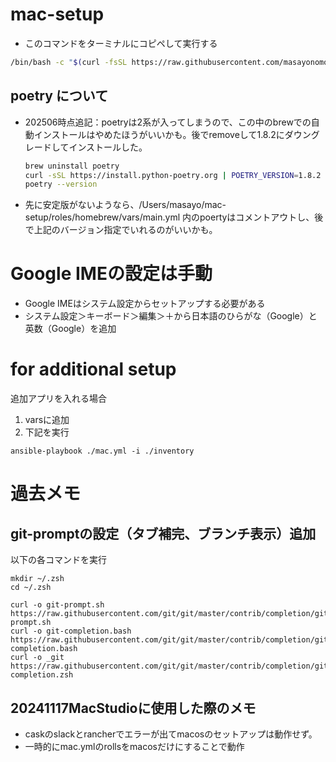 # mac-setup
- このコマンドをターミナルにコピペして実行する

```sh
/bin/bash -c "$(curl -fsSL https://raw.githubusercontent.com/masayonomoto/mac-setup/master/firststep.sh)"
```

## poetry について
- 202506時点追記：poetryは2系が入ってしまうので、この中のbrewでの自動インストールはやめたほうがいいかも。後でremoveして1.8.2にダウングレードしてインストールした。
    ```sh
    brew uninstall poetry
    curl -sSL https://install.python-poetry.org | POETRY_VERSION=1.8.2 python3 -
    poetry --version
    ```
- 先に安定版がないようなら、/Users/masayo/mac-setup/roles/homebrew/vars/main.yml 内のpoertyはコメントアウトし、後で上記のバージョン指定でいれるのがいいかも。

# Google IMEの設定は手動
- Google IMEはシステム設定からセットアップする必要がある
- システム設定＞キーボード＞編集＞＋から日本語のひらがな（Google）と英数（Google）を追加

# for additional setup
追加アプリを入れる場合
1. varsに追加
2. 下記を実行
```
ansible-playbook ./mac.yml -i ./inventory
```

# 過去メモ
## git-promptの設定（タブ補完、ブランチ表示）追加
以下の各コマンドを実行
```
mkdir ~/.zsh
cd ~/.zsh

curl -o git-prompt.sh https://raw.githubusercontent.com/git/git/master/contrib/completion/git-prompt.sh
curl -o git-completion.bash https://raw.githubusercontent.com/git/git/master/contrib/completion/git-completion.bash
curl -o _git https://raw.githubusercontent.com/git/git/master/contrib/completion/git-completion.zsh
```

## 20241117MacStudioに使用した際のメモ
- caskのslackとrancherでエラーが出てmacosのセットアップは動作せず。
- 一時的にmac.ymlのrollsをmacosだけにすることで動作
